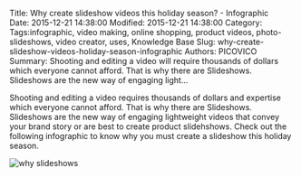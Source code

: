 Title: Why create slideshow videos this holiday season? - Infographic  
Date: 2015-12-21 14:38:00
Modified: 2015-12-21 14:38:00
Category: 
Tags:infographic, video making, online shopping, product videos, photo-slideshows, video creator, uses, Knowledge Base
Slug: why-create-slideshow-videos-holiday-season-infographic
Authors: PICOVICO
Summary: Shooting and editing a video will require thousands of dollars which everyone cannot afford. That is why there are Slideshows. Slideshows are the new way of engaging light...

Shooting and editing a video requires thousands of dollars and expertise which everyone cannot afford. That is why there are Slideshows. Slideshows are the new way of engaging lightweight videos that convey your brand story or are best to create product slidehshows. Check out the following infographic to know why you must create a slideshow this holiday season.

![why slideshows](https://www.dropbox.com/s/ymh5dslabtniwtp/infographic%202-02.png?dl=1)

